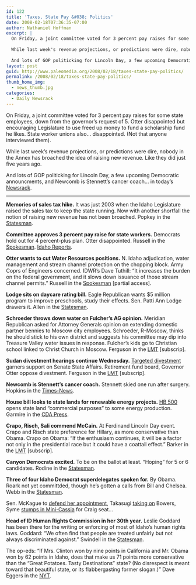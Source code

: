 ```yaml
---
id: 122
title: 'Taxes, State Pay &#038; Politics'
date: 2008-02-18T07:36:35-07:00
author: Nathaniel Hoffman
excerpt: |
  On Friday, a joint committee voted for 3 percent pay raises for some state employees, down from the governor's request of 5. Otter disappointed but encouraging Legislature to use freed up money to fund a scholarship fund he likes. State worker unions also... disappointed. (Not that anyone interviewed them).
  
  While last week's revenue projections, or predictions were dire, nobody in the Annex has broached the idea of raising new revenue. Like they did just five years ago.
  
  And lots of GOP politicking for Lincoln Day, a few upcoming Democratic announcments, and Newcomb is Stennett's cancer coach... in today's <a href="http://www.paleomedia.org/2008/02/18/taxes-state-pay-politics/">Newsrack</a>.
layout: post
guid: http://www.paleomedia.org/2008/02/18/taxes-state-pay-politics/
permalink: /2008/02/18/taxes-state-pay-politics/
thumb_home_img:
  - news_thumb.jpg
categories:
  - Daily Newsrack
---
```

On Friday, a joint committee voted for 3 percent pay raises for some state employees, down from the governor&#8217;s request of 5. Otter disappointed but encouraging Legislature to use freed up money to fund a scholarship fund he likes. State worker unions also&#8230; disappointed. (Not that anyone interviewed them).

While last week&#8217;s revenue projections, or predictions were dire, nobody in the Annex has broached the idea of raising new revenue. Like they did just five years ago.

And lots of GOP politicking for Lincoln Day, a few upcoming Democratic announcments, and Newcomb is Stennett&#8217;s cancer coach&#8230; in today&#8217;s [Newsrack](http://www.paleomedia.org/2008/02/18/taxes-state-pay-politics/).

* * *

**Memories of sales tax hike.** It was just 2003 when the Idaho Legislature raised the sales tax to keep the state running. Now with another shortfall the notion of raising new revenue has not been broached. Popkey in the [Statesman](http://www.idahostatesman.com/idahopolitics/story/298029.html). 

**Committee approves 3 percent pay raise for state workers.** Democrats hold out for 4 percent-plus plan. Otter disappointed. Russell in the [Spokesman](http://www.spokesmanreview.com/breaking/story.asp?ID=13697). [Idaho Reports](http://idahoptv.org/idreports/).

**Otter wants to cut Water Resources positions.** N. Idaho adjudication, water management and stream channel protection on the chopping block. Army Coprs of Engineers concerned. IDWR&#8217;s Dave Tuthill: &#8220;It increases the burden on the federal government, and it slows down issuance of those stream channel permits.&#8221; Russell in the [Spokesman](http://www.spokesmanreview.com/idaho/story.asp?ID=232206) [partial access].

**Lodge sits on daycare rating bill.** Eagle Republican wants $5 million program to improve preschools, study their effects. Sen. Patti Ann Lodge drawers it. Allen in the [Statesman](http://www.idahostatesman.com/newsupdates/story/298718.html). 

**Schroeder throws down water on Fulcher&#8217;s AG opinion.** Meridian Republican asked for Attorney Generals opinion on extending domestic partner bennies to Moscow city employees. Schroeder, R-Moscow, thinks he should stick to his own district and suggests his committee may dip into Treasure Valley water issues in response. Fulcher&#8217;s kids go to Christian school linked to Christ Church in Moscow. Ferguson in the [LMT](http://www.lmtribune.com/story/northwest/15000/) [subscrip].

**Sudan divestment hearings continue Wednesday.** [Targeted divestment](http://www.sudandivestment.org/divestment.asp#q1) garners support on Senate State Affairs. Retirement fund board, Governor Otter oppose divestment. Ferguson in the [LMT](http://www.lmtribune.com/story/northwest/14991/) [subscrip]. 

**Newcomb is Stennett&#8217;s cancer coach.** Stennett skied one run after surgery. Hopkins in the [Times-News](http://www.magicvalley.com/articles/2008/02/18/news/top_story/131081.txt).

**House bill looks to state lands for renewable energy projects.** [HB 500](http://www3.idaho.gov/oasis/H0500.html) opens state land &#8220;commercial purposes&#8221; to some energy production. Garmire in the [CDA Press](http://www.cdapress.com/articles/2008/02/18/news/news02.txt). 

**Crapo, Risch, Sali commend McCain.** At Ferdinand Lincoln Day event. Crapo and Risch state preference for Hillary, as more conservative than Obama. Crapo on Obama: &#8220;If the enthusiasm continues, it will be a factor not only in the presidential race but it could have a coattail effect.&#8221; Barker in the [LMT](http://www.lmtribune.com/story/northwest/15035/) [subscrip]. 

**Canyon Democrats excited.** To be on the ballot at least. &#8220;Hoping&#8221; for 5 or 6 candidates. Rodine in the [Statesman](http://www.idahostatesman.com/idahopolitics/story/298028.html).

**Three of four Idaho Democrat superdelegates spoken for.** By Obama. Roark not yet committded, though he&#8217;s gotten a calls from Bill and Chelsea. Webb in the [Statesman](http://www.idahostatesman.com/idahopolitics/story/298025.html).

Sen. McKague to [defend her appointment](http://www.idahostatesman.com/idahopolitics/story/298001.html), Takasugi [taking on](http://www.idahostatesman.com/idahopolitics/story/298000.html) Bowers, Syme [stumps in Mini-Cassia](http://www.southidahopress.com/articles/2008/02/16/news/local/9670syme.txt) for Craig seat&#8230;

**Head of ID Human Rights Commission in her 30th year.** Leslie Goddard has been there for the writing or enforcing of most of Idaho&#8217;s human rights laws. Goddard: &#8220;We often find that people are treated unfairly but not always discriminated against.&#8221; Swindell in the [Statesman](http://www.idahostatesman.com/eyepiece/story/298701.html).

The op-eds: &#8220;If Mrs. Clinton won by nine points in California and Mr. Obama won by 62 points in Idaho, does that make us 71 points more conservative than the “Great Potatoes. Tasty Destinations” state? (No disrespect is meant toward that beautiful state, or its flabbergasting former slogan.)&#8221; Dave Eggers in the [NYT](http://www.nytimes.com/2008/02/17/opinion/17eggers.html?em&ex=1203397200&en=3e146c38056fd5b8&ei=5087%0A).